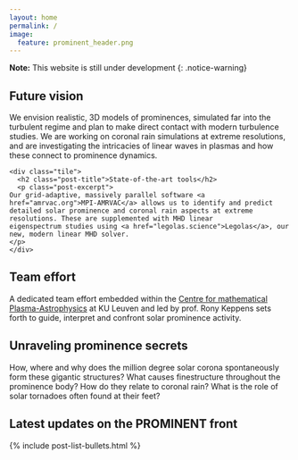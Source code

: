 ```yaml
---
layout: home
permalink: /
image:
  feature: prominent_header.png
---
```


**Note:** This website is still under development
{: .notice-warning}


<div class="tiles">

  <div class="tile">
    <h2 class="post-title">Future vision</h2>
    <p class="post-excerpt">
    We envision realistic, 3D models of prominences, simulated far into the turbulent regime and plan to make direct
    contact with modern turbulence studies. We are working on coronal rain simulations at extreme resolutions, and are
    investigating the intricacies of linear waves in plasmas and how these connect to prominence dynamics.
    </p>
  </div>

	<div class="tile">
	  <h2 class="post-title">State-of-the-art tools</h2>
	  <p class="post-excerpt">
    Our grid-adaptive, massively parallel software <a href="amrvac.org">MPI-AMRVAC</a> allows us to identify and predict
    detailed solar prominence and coronal rain aspects at extreme resolutions. These are supplemented with MHD linear
    eigenspectrum studies using <a href="legolas.science">Legolas</a>, our new, modern linear MHD solver.
    </p>
	</div>

  <div class="tile">
    <h2 class="post-title">Team effort</h2>
    <p class="post-excerpt">
    A dedicated team effort embedded within the
    <a href="https://wis.kuleuven.be/CmPA">Centre for mathematical Plasma-Astrophysics</a> at KU Leuven
    and led by prof. Rony Keppens sets forth to guide, interpret and confront solar prominence activity.
    </p>
  </div>


  <div class="tile">
    <h2 class="post-title">Unraveling prominence secrets</h2>
    <p class="post-excerpt">
      How, where and why does the million degree solar corona spontaneously form these gigantic structures?
      What causes finestructure throughout the prominence body? How do they relate to coronal rain?
      What is the role of solar tornadoes often found at their feet?
    </p>
  </div>

</div>

## Latest updates on the PROMINENT front
<div class="tiles">
  {% include post-list-bullets.html %}
<!-- {% for post in site.posts %}
	{% include post-grid.html %}
{% endfor %} -->
</div>
